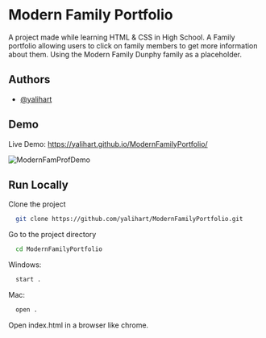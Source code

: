 
# Modern Family Portfolio

A project made while learning HTML &amp; CSS in High School. A Family portfolio allowing users to click on family members to get more information about them.
Using the Modern Family Dunphy family as a placeholder.


## Authors

- [@yalihart](https://www.github.com/yalihart)


## Demo

Live Demo: https://yalihart.github.io/ModernFamilyPortfolio/

![ModernFamProfDemo](https://user-images.githubusercontent.com/103864355/193421717-cadd1dd2-9a7f-4fe0-b1d2-79e9f7320345.gif)


## Run Locally

Clone the project

```bash
  git clone https://github.com/yalihart/ModernFamilyPortfolio.git
```

Go to the project directory

```bash
  cd ModernFamilyPortfolio
```
Windows:
```bash
  start .
```
Mac:
```bash
  open .
```

Open index.html in a browser like chrome.



